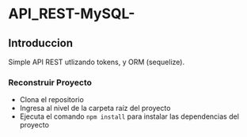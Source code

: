 # API_REST-MySQL-
## Introduccion
Simple API REST utlizando tokens, y ORM (sequelize).
### Reconstruir Proyecto
- Clona el repositorio
- Ingresa al nivel de la carpeta raíz del proyecto
- Ejecuta el comando `npm install` para instalar las dependencias del proyecto

